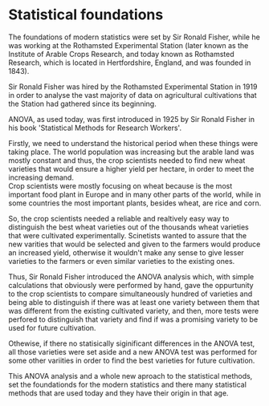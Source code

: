 # Statistical foundations

The foundations of modern statistics were set by Sir Ronald Fisher, while he was working at the Rothamsted Experimental Station (later known as the Institute of Arable Crops Research, and today known as Rothamsted Research, which is located in Hertfordshire, England, and was founded in 1843).   

Sir Ronald Fisher was hired by the Rothamsted Experimental Station in 1919 in order to analyse the vast majority of data on agricultural cultivations that the Station had gathered since its beginning.  

ANOVA, as used today, was first introduced in 1925 by Sir Ronald Fisher in his book 'Statistical Methods for Research Workers'.  

Firstly, we need to understand the historical period when these things were taking place. The world population was increasing but the arable land was mostly constant and thus, the crop scientists needed to find new wheat varieties that would ensure a higher yield per hectare, in order to meet the increasing demand.  
Crop scientists were mostly focusing on wheat because is the most important food plant in Europe and in many other parts of the world, while in some countries the most important plants, besides wheat, are rice and corn.

So, the crop scientists needed a reliable and realtively easy way to distinguish the best wheat varieties out of the thousands wheat varieties that were cultivated experimentally. Scinetists wanted to assure that the new varities that would be selected and given to the farmers would produce an increased yield, otherwise it wouldn't make any sense to give lesser varieties to the farmers or even similar varieties to the existing ones.

Thus, Sir Ronald Fisher introduced the ANOVA analysis which, with simple calculations that obviously were performed by hand, gave the oppurtunity to the crop scientists to compare simultaneously hundred of varieties and being able to distinguish if there was at least one variety between them that was different from the existing cultivated variety, and then, more tests were perfored to distinguish that variety and find if was a promising variety to be used for future cultivation.

Othewise, if there no statisically siginificant differences in the ANOVA test, all those varieties were set aside and a new ANOVA test was performed for some other variities in order to find the best varieties for future cultivation.

This ANOVA analysis and a whole new aproach to the statistical methods, set the foundationds for the modern statistics and there many statistical methods that are used today and they have their origin in that age.

